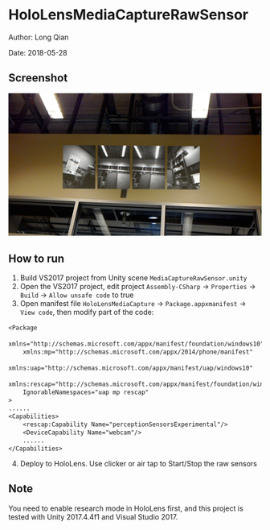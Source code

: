 HoloLensMediaCaptureRawSensor
===

Author: Long Qian

Date: 2018-05-28

## Screenshot

![capture](screenshot.jpg "Screenshot")

## How to run

1. Build VS2017 project from Unity scene `MediaCaptureRawSensor.unity`
2. Open the VS2017 project, edit project `Assembly-CSharp` -> `Properties` -> `Build` -> `Allow unsafe code` to true
3. Open manifest file `HoloLensMediaCapture` -> `Package.appxmanifest` -> `View code`, then modify part of the code:
```
<Package
	xmlns="http://schemas.microsoft.com/appx/manifest/foundation/windows10"
	xmlns:mp="http://schemas.microsoft.com/appx/2014/phone/manifest"
	xmlns:uap="http://schemas.microsoft.com/appx/manifest/uap/windows10"
	xmlns:rescap="http://schemas.microsoft.com/appx/manifest/foundation/windows10/restrictedcapabilities"
	IgnorableNamespaces="uap mp rescap"
>
......
<Capabilities>
	<rescap:Capability Name="perceptionSensorsExperimental"/>
	<DeviceCapability Name="webcam"/>
	......
</Capabilities>
```
4. Deploy to HoloLens. Use clicker or air tap to Start/Stop the raw sensors

## Note

You need to enable research mode in HoloLens first, and this project is tested with Unity 2017.4.4f1 and Visual Studio 2017.
